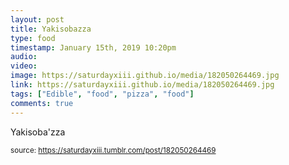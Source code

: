 ```yaml
---
layout: post
title: Yakisobazza
type: food
timestamp: January 15th, 2019 10:20pm
audio: 
video: 
image: https://saturdayxiii.github.io/media/182050264469.jpg
link: https://saturdayxiii.github.io/media/182050264469.jpg
tags: ["Edible", "food", "pizza", "food"]
comments: true
---
```


Yakisoba'zza
 
  
<small>source: https://saturdayxiii.tumblr.com/post/182050264469</small>